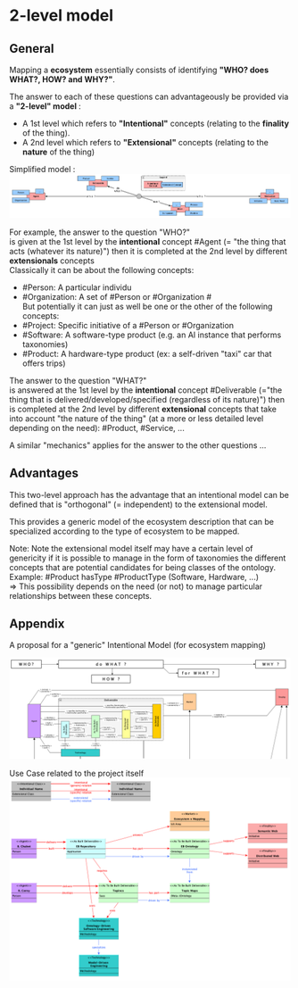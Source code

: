 2-level model
==

General
-
Mapping a __ecosystem__ essentially consists of identifying __"WHO? does WHAT?, HOW? and WHY?"__.

The answer to each of these questions can advantageously be provided via a __"2-level" model__ :
* A 1st level which refers to __"Intentional"__ concepts (relating to the __finality__ of the thing).
* A 2nd level which refers to __"Extensional"__ concepts (relating to the __nature__ of the thing)

Simplified model :
![Basic Model](https://github.com/iPlumb3r/EntangledBootstrap/blob/master/images/BasicModel_2020-02-11.png)


For example, the answer to the question "WHO?"   
is given at the 1st level by the __intentional__ concept #Agent (= "the thing that acts (whatever its nature)")
then it is completed at the 2nd level by different __extensionals__ concepts   
Classically it can be about the following concepts:
* #Person: A particular individu   
* #Organization: A set of #Person or #Organization #   
But potentially it can just as well be one or the other of the following concepts: 
* #Project: Specific initiative of a #Person or #Organization
* #Software: A software-type product (e.g. an AI instance that performs taxonomies)   
* #Product: A hardware-type product (ex: a self-driven "taxi" car that offers trips)   

The answer to the question "WHAT?"    
is answered at the 1st level by the  __intentional__ concept #Deliverable (="the thing that is delivered/developed/specified (regardless of its nature)")
then is completed at the 2nd level by different __extensional__ concepts that take into account "the nature of the thing" (at a more or less detailed level depending on the need): #Product, #Service, ... 

A similar "mechanics" applies for the answer to the other questions ...

Advantages
-
This two-level approach has the advantage that an intentional model can be defined that is "orthogonal" (= independent) to the extensional model.

This provides a generic model of the ecosystem description that can be specialized according to the type of ecosystem to be mapped.

Note: Note the extensional model itself may have a certain level of genericity if it is possible to manage in the form of taxonomies the different concepts that are potential candidates for being classes of the ontology.    
Example: #Product hasType #ProductType (Software, Hardware, ...)   
=> This possibility depends on the need (or not) to manage particular relationships between these concepts.

Appendix
-
A proposal for a "generic" Intentional Model (for ecosystem mapping)

![Intentional Model](https://github.com/iPlumb3r/EntangledBootstrap/blob/master/images/IntentionalModel_2020-02-11.png)


Use Case related to the project itself
![EBR Use Case](https://github.com/iPlumb3r/EntangledBootstrap/blob/master/images/UseCase_EBR-itself_2020-02-15.png)
